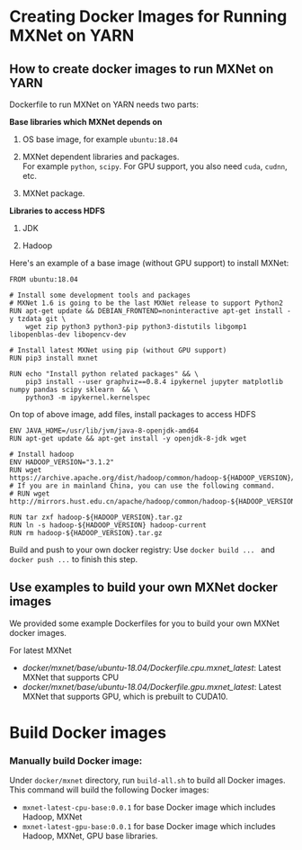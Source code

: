 <!--
   Licensed to the Apache Software Foundation (ASF) under one or more
   contributor license agreements.  See the NOTICE file distributed with
   this work for additional information regarding copyright ownership.
   The ASF licenses this file to You under the Apache License, Version 2.0
   (the "License"); you may not use this file except in compliance with
   the License.  You may obtain a copy of the License at
   http://www.apache.org/licenses/LICENSE-2.0
   Unless required by applicable law or agreed to in writing, software
   distributed under the License is distributed on an "AS IS" BASIS,
   WITHOUT WARRANTIES OR CONDITIONS OF ANY KIND, either express or implied.
   See the License for the specific language governing permissions and
   limitations under the License.
-->

# Creating Docker Images for Running MXNet on YARN

## How to create docker images to run MXNet on YARN

Dockerfile to run MXNet on YARN needs two parts:

**Base libraries which MXNet depends on**

1) OS base image, for example ```ubuntu:18.04```

2) MXNet dependent libraries and packages. \
   For example ```python```, ```scipy```. For GPU support, you also need ```cuda```, ```cudnn```, etc.

3) MXNet package.

**Libraries to access HDFS**

1) JDK

2) Hadoop

Here's an example of a base image (without GPU support) to install MXNet:
```shell
FROM ubuntu:18.04

# Install some development tools and packages
# MXNet 1.6 is going to be the last MXNet release to support Python2
RUN apt-get update && DEBIAN_FRONTEND=noninteractive apt-get install -y tzdata git \
    wget zip python3 python3-pip python3-distutils libgomp1 libopenblas-dev libopencv-dev

# Install latest MXNet using pip (without GPU support)
RUN pip3 install mxnet

RUN echo "Install python related packages" && \
    pip3 install --user graphviz==0.8.4 ipykernel jupyter matplotlib numpy pandas scipy sklearn  && \
    python3 -m ipykernel.kernelspec
```

On top of above image, add files, install packages to access HDFS
```shell
ENV JAVA_HOME=/usr/lib/jvm/java-8-openjdk-amd64
RUN apt-get update && apt-get install -y openjdk-8-jdk wget

# Install hadoop
ENV HADOOP_VERSION="3.1.2"
RUN wget https://archive.apache.org/dist/hadoop/common/hadoop-${HADOOP_VERSION}/hadoop-${HADOOP_VERSION}.tar.gz
# If you are in mainland China, you can use the following command.
# RUN wget http://mirrors.hust.edu.cn/apache/hadoop/common/hadoop-${HADOOP_VERSION}/hadoop-${HADOOP_VERSION}.tar.gz

RUN tar zxf hadoop-${HADOOP_VERSION}.tar.gz
RUN ln -s hadoop-${HADOOP_VERSION} hadoop-current
RUN rm hadoop-${HADOOP_VERSION}.tar.gz
```

Build and push to your own docker registry: Use ```docker build ... ``` and ```docker push ...``` to finish this step.

## Use examples to build your own MXNet docker images

We provided some example Dockerfiles for you to build your own MXNet docker images.

For latest MXNet

- *docker/mxnet/base/ubuntu-18.04/Dockerfile.cpu.mxnet_latest*: Latest MXNet that supports CPU
- *docker/mxnet/base/ubuntu-18.04/Dockerfile.gpu.mxnet_latest*: Latest MXNet that supports GPU, which is prebuilt to CUDA10.

# Build Docker images

### Manually build Docker image:

Under `docker/mxnet` directory, run `build-all.sh` to build all Docker images. This command will build the following Docker images:

- `mxnet-latest-cpu-base:0.0.1` for base Docker image which includes Hadoop, MXNet
- `mxnet-latest-gpu-base:0.0.1` for base Docker image which includes Hadoop, MXNet, GPU base libraries.

